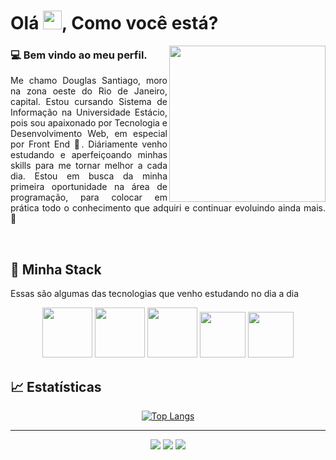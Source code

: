 <h1 align="left">
  Olá <img src=https://github.com/TheDudeThatCode/TheDudeThatCode/blob/master/Assets/Hi.gif width="30">, Como você está?
 </h1>
 
<p align="center" >
  <img src="https://imgur.com/KTK5zdP.gif" margin-right="20px" align="right" height="250em" max-width="100%" >
</p>

<h3>💻 Bem vindo ao meu perfil.</h3>

<p align="justify" >
  Me chamo Douglas Santiago, moro na zona oeste do Rio de Janeiro, capital.
  Estou cursando Sistema de Informação na Universidade Estácio, pois sou apaixonado por Tecnologia e Desenvolvimento Web, em especial por Front End 💙. Diáriamente venho estudando e aperfeiçoando minhas skills para me tornar melhor a cada dia. Estou em busca da minha primeira oportunidade na área de programação, para colocar em prática todo o conhecimento que adquiri e continuar evoluindo ainda mais. 🚀
</p>

<br>

## 🔮 Minha Stack

Essas são algumas das tecnologias que venho estudando no dia a dia
<div align="center">
<img src="https://upload.wikimedia.org/wikipedia/commons/9/99/Unofficial_JavaScript_logo_2.svg" width="80px"> <img src="https://imgur.com/BzseUhJ.png" width="80px"> <img src="https://imgur.com/Zv9OBvD.png" width="80px"> <img src="https://imgur.com/9tA3wPj.png" width="73px"> <img src="https://imgur.com/Be8TP1Y.png" width="73px">
</div> 

## 📈 Estatísticas

<div align="center" >
  
[![Top Langs](https://github-readme-stats.vercel.app/api/top-langs/?username=douglassantiagos&layout=compact&theme=react&hide_border=true)](https://github.com/douglassantiagos/github-readme-stats)
  
</div>

<hr>

<div align="center" dir="row" >
  
<a href="https://github.com/douglassantiagos"><img src="https://camo.githubusercontent.com/9f5b25c0b9a1a234d51e2668eed47b8234c9018de7c76a820f0c18c1342ddbde/68747470733a2f2f696d672e736869656c64732e696f2f62616467652f2d4769746875622d2532333333333f7374796c653d666f722d7468652d6261646765266c6f676f3d676974687562266c6f676f436f6c6f723d7768697465" data-canonical-src="https://img.shields.io/badge/-Github-%23333?style=for-the-badge&amp;logo=github&amp;logoColor=white" style="max-width: 100%;"></a>
  <a href="https://www.linkedin.com/in/douglas-santiago-607838192/" rel="nofollow"><img src="https://camo.githubusercontent.com/c00f87aeebbec37f3ee0857cc4c20b21fefde8a96caf4744383ebfe44a47fe3f/68747470733a2f2f696d672e736869656c64732e696f2f62616467652f2d4c696e6b6564496e2d2532333030373742353f7374796c653d666f722d7468652d6261646765266c6f676f3d6c696e6b6564696e266c6f676f436f6c6f723d7768697465" data-canonical-src="https://img.shields.io/badge/-LinkedIn-%230077B5?style=for-the-badge&amp;logo=linkedin&amp;logoColor=white" style="max-width: 100%;"></a> 
  <a href="mailto:douglassanti.dss@gmail.com"><img src="https://camo.githubusercontent.com/5cceade0437843ac9f727894889ed7ae06a6ba6ef885351844765119c4a19aa8/68747470733a2f2f696d672e736869656c64732e696f2f62616467652f2d476d61696c2d6666393830303f7374796c653d666f722d7468652d6261646765266c6f676f3d676d61696c266c6f676f436f6c6f723d7768697465" data-canonical-src="https://img.shields.io/badge/-Gmail-ff9800?style=for-the-badge&amp;logo=gmail&amp;logoColor=white" style="max-width: 100%;"></a>
  
</div>
